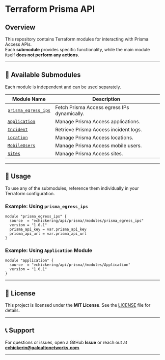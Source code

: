 # Terraform Prisma API

## Overview
This repository contains Terraform modules for interacting with Prisma Access APIs.  
Each **submodule** provides specific functionality, while the main module itself **does not perform any actions**.

---

## 📌 Available Submodules
Each module is independent and can be used separately.

| Module Name | Description |
|-------------|------------|
| [`prisma_egress_ips`](modules/prisma_egress_ips) | Fetch Prisma Access egress IPs dynamically. |
| [`Application`](modules/Application) | Manage Prisma Access applications. |
| [`Incident`](modules/Incident) | Retrieve Prisma Access incident logs. |
| [`Location`](modules/Location) | Manage Prisma Access locations. |
| [`MobileUsers`](modules/MobileUsers) | Manage Prisma Access mobile users. |
| [`Sites`](modules/Sites) | Manage Prisma Access sites. |

---

## 🚀 Usage
To use any of the submodules, reference them individually in your Terraform configuration.

### **Example: Using `prisma_egress_ips`**
```hcl
module "prisma_egress_ips" {
  source  = "echickering/api/prisma//modules/prisma_egress_ips"
  version = "1.0.1"
  prisma_api_key = var.prisma_api_key
  prisma_api_url = var.prisma_api_url
}
```

### **Example: Using `Application` Module**
```hcl
module "application" {
  source  = "echickering/api/prisma//modules/Application"
  version = "1.0.1"
}
```

---

## 📜 License
This project is licensed under the **MIT License**. See the [LICENSE](LICENSE) file for details.

---

## 📞 Support
For questions or issues, open a GitHub **Issue** or reach out at **echickerin@paloaltonetworks.com**.

---